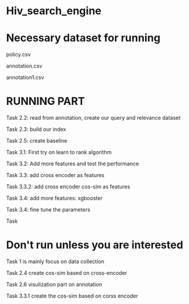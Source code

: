 # Hiv_search_engine

# Necessary dataset for running
policy.csv

annotation.csv

annotation1.csv

# RUNNING PART
Task 2.2: read from annotation, create our query and relevance dataset

Task 2.3: build our index

Task 2.5: create baseline

Task 3.1: First try on learn to rank algorithm

Task 3.2: Add more features and test the performance

Task 3.3: add cross encoder as features

Task 3.3.2: add cross encoder cos-sim as features

Task 3.4: add more features: xgbooster

Task 3.4: fine tune the parameters

Task 
# Don't run unless you are interested
Task 1 is mainly focus on data collection

Task 2.4 create cos-sim based on cross-encoder

Task 2.6 visulization part on annotation

Task 3.3.1 create the cos-sim based on corss encoder


